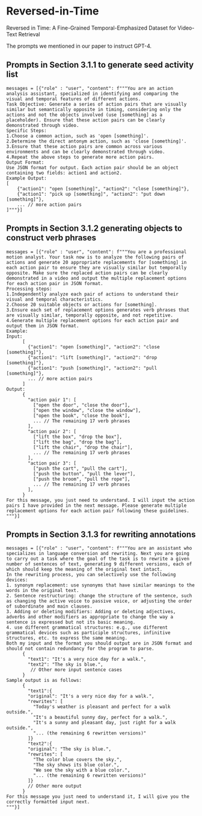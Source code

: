 # Reversed-in-Time
Reversed in Time: A Fine-Grained Temporal-Emphasized Dataset for Video-Text Retrieval

The prompts we mentioned in our paper to instruct GPT-4.

## Prompts in Section 3.1.1 to generate seed activity list

    messages = [{"role" : "user", "content": f"""You are an action analysis assistant, specialized in identifying and comparing the visual and temporal features of different actions.
    Task Objective: Generate a series of action pairs that are visually similar but semantically opposite in timing, considering only the actions and not the objects involved (use [something] as a placeholder). Ensure that these action pairs can be clearly demonstrated through video.
    Specific Steps:
    1.Choose a common action, such as 'open [something]'.
    2.Determine the direct antonym action, such as 'close [something]'.
    3.Ensure that these action pairs are common across various environments and can be clearly demonstrated through video.
    4.Repeat the above steps to generate more action pairs.
    Output Format:
    Use JSON format for output. Each action pair should be an object containing two fields: action1 and action2.
    Example Output:
    [
        {"action1": "open [something]", "action2": "close [something]"},
        {"action1": "pick up [something]", "action2": "put down [something]"},          
        ... // more action pairs        
    ]"""}]

## Prompts in Section 3.1.2 generating objects to construct verb phrases

    messages = [{"role" : "user", "content": f"""You are a professional motion analyst. Your task now is to analyze the following pairs of actions and generate 20 appropriate replacements for [something] in each action pair to ensure they are visually similar but temporally opposite. Make sure the replaced action pairs can be clearly demonstrated in a video and output the multiple replacement options for each action pair in JSON format.
    Processing steps:
    1.Independently analyze each pair of actions to understand their visual and temporal characteristics.
    2.Choose 20 suitable objects or actions for [something].
    3.Ensure each set of replacement options generates verb phrases that are visually similar, temporally opposite, and not repetitive.
    4.Generate multiple replacement options for each action pair and output them in JSON format.
    Example:
    Input:
          [      
            {"action1": "open [something]", "action2": "close [something]"},        
            {"action1": "lift [something]", "action2": "drop [something]"},        
            {"action1": "push [something]", "action2": "pull [something]"},        
            ... // more action pairs      
          ]
    Output:
          {      
            "action pair 1": [        
              ["open the door", "close the door"],          
              ["open the window", "close the window"],          
              ["open the book", "close the book"],          
              ... // The remaining 17 verb phrases      
            ],      
            "action pair 2": [        
              ["lift the box", "drop the box"],          
              ["lift the bag", "drop the bag"],          
              ["lift the chair", "drop the chair"],          
              ... // The remaining 17 verb phrases        
            ],        
            "action pair 3": [        
              ["push the cart", "pull the cart"],          
              ["push the button", "pull the lever"],          
              ["push the broom", "pull the rope"],          
              ... // The remaining 17 verb phrases        
            ],      
          }
    For this message, you just need to understand. I will input the action pairs I have provided in the next message. Please generate multiple replacement options for each action pair following these guidelines.
    """}]
## Prompts in Section 3.1.3 for rewriting annotations
    messages = [{"role" : "user", "content": f"""You are an assistant who specializes in language conversion and rewriting. Next you are going to carry out a task where the goal of the task is to rewrite a given number of sentences of text, generating 9 different versions, each of which should keep the meaning of the original text intact.
    In the rewriting process, you can selectively use the following devices:
    1. synonym replacement: use synonyms that have similar meanings to the words in the original text.
    2. Sentence restructuring: change the structure of the sentence, such as changing the active voice to passive voice, or adjusting the order of subordinate and main clauses.
    3. Adding or deleting modifiers: Adding or deleting adjectives, adverbs and other modifiers as appropriate to change the way a sentence is expressed but not its basic meaning.
    4. use different grammatical structures: e.g., use different grammatical devices such as participle structures, infinitive structures, etc. to express the same meaning.
    Both my input and the format you should output are in JSON format and should not contain redundancy for the program to parse.
          {      
            "text1": "It's a very nice day for a walk.",        
            "text2": "The sky is blue.",        
             // Other more input sentence cases         
          }
    Sample output is as follows:
          {      
            "text1":{        
            "original": "It's a very nice day for a walk.",        
            "rewrites": [        
              "Today's weather is pleasant and perfect for a walk outside.",          
              "It's a beautiful sunny day, perfect for a walk.",          
              "It's a sunny and pleasant day, just right for a walk outside.",          
              "... (the remaining 6 rewritten versions)"          
            ]}        
            "text2":{        
            "original": "The sky is blue.",        
            "rewrites": [        
              "The color blue covers the sky.",          
              "The sky shows its blue color.",          
              "We see the sky with a blue color.",          
              "... (the remaining 6 rewritten versions)"          
            ]}        
            // Other more output        
          }
    For this message you just need to understand it, I will give you the correctly formatted input next.
    """}]










